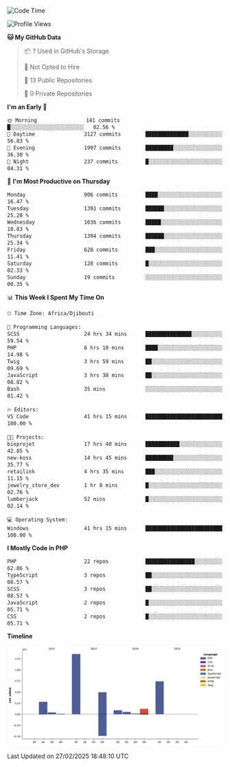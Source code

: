 <!--START_SECTION:waka-->
![Code Time](http://img.shields.io/badge/Code%20Time-2%2C277%20hrs%2053%20mins-blue)

![Profile Views](http://img.shields.io/badge/Profile%20Views-0-blue)

**🐱 My GitHub Data** 

> 📦 ? Used in GitHub's Storage 
 > 
> 🚫 Not Opted to Hire
 > 
> 📜 13 Public Repositories 
 > 
> 🔑 0 Private Repositories 
 > 
**I'm an Early 🐤** 

```text
🌞 Morning                141 commits         █░░░░░░░░░░░░░░░░░░░░░░░░   02.56 % 
🌆 Daytime                3127 commits        ██████████████░░░░░░░░░░░   56.83 % 
🌃 Evening                1997 commits        █████████░░░░░░░░░░░░░░░░   36.30 % 
🌙 Night                  237 commits         █░░░░░░░░░░░░░░░░░░░░░░░░   04.31 % 
```
📅 **I'm Most Productive on Thursday** 

```text
Monday                   906 commits         ████░░░░░░░░░░░░░░░░░░░░░   16.47 % 
Tuesday                  1391 commits        ██████░░░░░░░░░░░░░░░░░░░   25.28 % 
Wednesday                1036 commits        █████░░░░░░░░░░░░░░░░░░░░   18.83 % 
Thursday                 1394 commits        ██████░░░░░░░░░░░░░░░░░░░   25.34 % 
Friday                   628 commits         ███░░░░░░░░░░░░░░░░░░░░░░   11.41 % 
Saturday                 128 commits         █░░░░░░░░░░░░░░░░░░░░░░░░   02.33 % 
Sunday                   19 commits          ░░░░░░░░░░░░░░░░░░░░░░░░░   00.35 % 
```


📊 **This Week I Spent My Time On** 

```text
🕑︎ Time Zone: Africa/Djibouti

💬 Programming Languages: 
SCSS                     24 hrs 34 mins      ███████████████░░░░░░░░░░   59.54 % 
PHP                      6 hrs 10 mins       ████░░░░░░░░░░░░░░░░░░░░░   14.98 % 
Twig                     3 hrs 59 mins       ██░░░░░░░░░░░░░░░░░░░░░░░   09.69 % 
JavaScript               3 hrs 38 mins       ██░░░░░░░░░░░░░░░░░░░░░░░   08.82 % 
Bash                     35 mins             ░░░░░░░░░░░░░░░░░░░░░░░░░   01.42 % 

🔥 Editors: 
VS Code                  41 hrs 15 mins      █████████████████████████   100.00 % 

🐱‍💻 Projects: 
bioprojet                17 hrs 40 mins      ███████████░░░░░░░░░░░░░░   42.85 % 
new-koss                 14 hrs 45 mins      █████████░░░░░░░░░░░░░░░░   35.77 % 
retailink                4 hrs 35 mins       ███░░░░░░░░░░░░░░░░░░░░░░   11.15 % 
jewelry_store_dev        1 hr 8 mins         █░░░░░░░░░░░░░░░░░░░░░░░░   02.76 % 
lumberjack               52 mins             █░░░░░░░░░░░░░░░░░░░░░░░░   02.14 % 

💻 Operating System: 
Windows                  41 hrs 15 mins      █████████████████████████   100.00 % 
```

**I Mostly Code in PHP** 

```text
PHP                      22 repos            ████████████████░░░░░░░░░   62.86 % 
TypeScript               3 repos             ██░░░░░░░░░░░░░░░░░░░░░░░   08.57 % 
SCSS                     3 repos             ██░░░░░░░░░░░░░░░░░░░░░░░   08.57 % 
JavaScript               2 repos             █░░░░░░░░░░░░░░░░░░░░░░░░   05.71 % 
CSS                      2 repos             █░░░░░░░░░░░░░░░░░░░░░░░░   05.71 % 
```



**Timeline**

![Lines of Code chart](https://raw.githubusercontent.com/tahar-elgunaoui/tahar-elgunaoui/main/assets/bar_graph.png)


 Last Updated on 27/02/2025 18:48:10 UTC
<!--END_SECTION:waka-->
